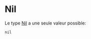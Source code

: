 # Nil

Le type [Nil](http://crystal-lang.org/api/Nil.html) a une seule valeur possible:

```crystal
nil
```
